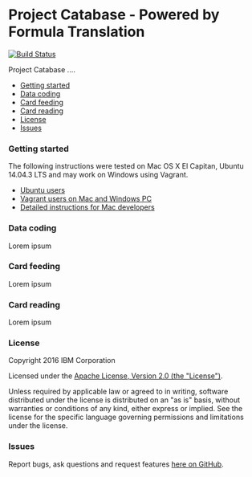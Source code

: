 Project Catabase - Powered by Formula Translation
=========

[![Build Status](https://travis-ci.org/openwhisk/openwhisk.svg?branch=master)](https://travis-ci.org/openwhisk/openwhisk)

Project Catabase ....

* [Getting started](#getting-started)
* [Data coding](#data-coding)
* [Card feeding](#card-feeding)
* [Card reading](#card-reading)
* [License](#license)
* [Issues](#issues)

### Getting started
The following instructions were tested on Mac OS X El Capitan, Ubuntu 14.04.3 LTS and may work on Windows using Vagrant.

* [Ubuntu users](#ubuntu-users)
* [Vagrant users on Mac and Windows PC](#vagrant-users-for-mac-and-windows)
* [Detailed instructions for Mac developers](#alternate-instructions-for-mac-developers)

### Data coding
Lorem ipsum

### Card feeding
Lorem ipsum

### Card reading
Lorem ipsum

### License
Copyright 2016 IBM Corporation

Licensed under the [Apache License, Version 2.0 (the "License")](http://www.apache.org/licenses/LICENSE-2.0.html).

Unless required by applicable law or agreed to in writing, software distributed under the license is distributed on an "as is" basis, without warranties or conditions of any kind, either express or implied. See the license for the specific language governing permissions and limitations under the license.

### Issues
Report bugs, ask questions and request features [here on GitHub](../../issues).
